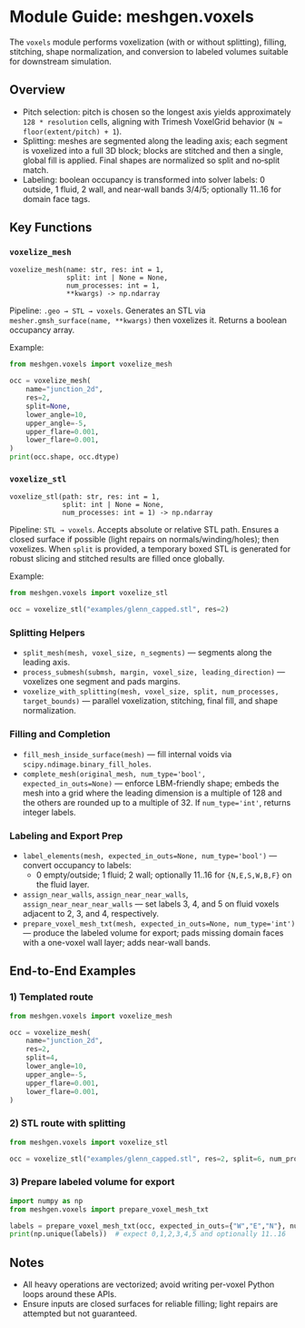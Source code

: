 # Module Guide: meshgen.voxels

The `voxels` module performs voxelization (with or without splitting), filling, stitching, shape normalization, and conversion to labeled volumes suitable for downstream simulation.

## Overview

- Pitch selection: pitch is chosen so the longest axis yields approximately `128 * resolution` cells, aligning with Trimesh VoxelGrid behavior (`N ≈ floor(extent/pitch) + 1`).
- Splitting: meshes are segmented along the leading axis; each segment is voxelized into a full 3D block; blocks are stitched and then a single, global fill is applied. Final shapes are normalized so split and no‑split match.
- Labeling: boolean occupancy is transformed into solver labels: 0 outside, 1 fluid, 2 wall, and near‑wall bands 3/4/5; optionally 11..16 for domain face tags.

## Key Functions

### `voxelize_mesh`

```
voxelize_mesh(name: str, res: int = 1,
              split: int | None = None,
              num_processes: int = 1,
              **kwargs) -> np.ndarray
```

Pipeline: `.geo → STL → voxels`. Generates an STL via `mesher.gmsh_surface(name, **kwargs)` then voxelizes it. Returns a boolean occupancy array.

Example:

```python
from meshgen.voxels import voxelize_mesh

occ = voxelize_mesh(
    name="junction_2d",
    res=2,
    split=None,
    lower_angle=10,
    upper_angle=-5,
    upper_flare=0.001,
    lower_flare=0.001,
)
print(occ.shape, occ.dtype)
```

### `voxelize_stl`

```
voxelize_stl(path: str, res: int = 1,
             split: int | None = None,
             num_processes: int = 1) -> np.ndarray
```

Pipeline: `STL → voxels`. Accepts absolute or relative STL path. Ensures a closed surface if possible (light repairs on normals/winding/holes); then voxelizes. When `split` is provided, a temporary boxed STL is generated for robust slicing and stitched results are filled once globally.

Example:

```python
from meshgen.voxels import voxelize_stl

occ = voxelize_stl("examples/glenn_capped.stl", res=2)
```

### Splitting Helpers

- `split_mesh(mesh, voxel_size, n_segments)` — segments along the leading axis.
- `process_submesh(submsh, margin, voxel_size, leading_direction)` — voxelizes one segment and pads margins.
- `voxelize_with_splitting(mesh, voxel_size, split, num_processes, target_bounds)` — parallel voxelization, stitching, final fill, and shape normalization.

### Filling and Completion

- `fill_mesh_inside_surface(mesh)` — fill internal voids via `scipy.ndimage.binary_fill_holes`.
- `complete_mesh(original_mesh, num_type='bool', expected_in_outs=None)` — enforce LBM-friendly shape; embeds the mesh into a grid where the leading dimension is a multiple of 128 and the others are rounded up to a multiple of 32. If `num_type='int'`, returns integer labels.

### Labeling and Export Prep

- `label_elements(mesh, expected_in_outs=None, num_type='bool')` — convert occupancy to labels:
  - 0 empty/outside; 1 fluid; 2 wall; optionally 11..16 for `{N,E,S,W,B,F}` on the fluid layer.
- `assign_near_walls`, `assign_near_near_walls`, `assign_near_near_near_walls` — set labels 3, 4, and 5 on fluid voxels adjacent to 2, 3, and 4, respectively.
- `prepare_voxel_mesh_txt(mesh, expected_in_outs=None, num_type='int')` — produce the labeled volume for export; pads missing domain faces with a one-voxel wall layer; adds near-wall bands.

## End-to-End Examples

### 1) Templated route

```python
from meshgen.voxels import voxelize_mesh

occ = voxelize_mesh(
    name="junction_2d",
    res=2,
    split=4,
    lower_angle=10,
    upper_angle=-5,
    upper_flare=0.001,
    lower_flare=0.001,
)
```

### 2) STL route with splitting

```python
from meshgen.voxels import voxelize_stl

occ = voxelize_stl("examples/glenn_capped.stl", res=2, split=6, num_processes=6)
```

### 3) Prepare labeled volume for export

```python
import numpy as np
from meshgen.voxels import prepare_voxel_mesh_txt

labels = prepare_voxel_mesh_txt(occ, expected_in_outs={"W","E","N"}, num_type='int')
print(np.unique(labels))  # expect 0,1,2,3,4,5 and optionally 11..16
```

## Notes

- All heavy operations are vectorized; avoid writing per-voxel Python loops around these APIs.
- Ensure inputs are closed surfaces for reliable filling; light repairs are attempted but not guaranteed.

